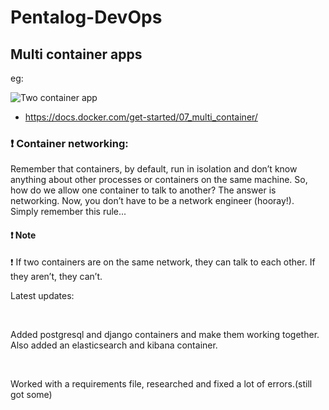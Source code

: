 # Pentalog-DevOps

## Multi container apps
eg:

<img src="https://docs.docker.com/get-started/images/multi-app-architecture.png"
     alt="Two container app"
     style="float: center; margin-right: 10px;" />

- https://docs.docker.com/get-started/07_multi_container/

### :exclamation: Container networking: 
Remember that containers, by default, run in isolation and don’t know anything about other processes or containers on the same machine. So, how do we allow one container to talk to another? The answer is networking. Now, you don’t have to be a network engineer (hooray!). <br> Simply remember this rule...

#### :exclamation: Note

:exclamation: If two containers are on the same network, they can talk to each other. If they aren’t, they can’t. <br>

<p>Latest updates: </p><br>
<p>Added postgresql and django containers and make them working together. Also added an elasticsearch and kibana container.</p><br>
<p>Worked with a requirements file, researched and fixed a lot of errors.(still got some)</p><br>